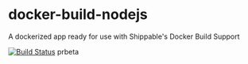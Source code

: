 # docker-build-nodejs

A dockerized app ready for use with Shippable's Docker Build Support


[![Build Status](https://api.shippable.com/projects/54f7f3255ab6cc135292b743/badge?branchName=master)](https://app.shippable.com/projects/54f7f3255ab6cc135292b743/builds/latest)
prbeta
